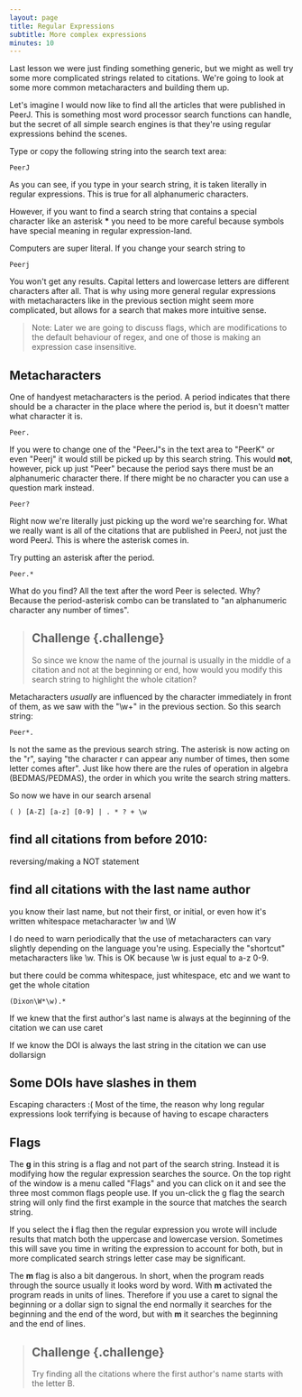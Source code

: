 ```yaml
---
layout: page
title: Regular Expressions
subtitle: More complex expressions
minutes: 10
---
```


Last lesson we were just finding something generic, but we might as well try some more complicated strings related to citations.  We're going to look at some more common metacharacters and building them up.

Let's imagine I would now like to find all the articles that were published in PeerJ.  This is something most word processor search functions can handle, but the secret of all simple search engines is that they're using regular expressions behind the scenes. 

Type or copy the following string into the search text area:

~~~
PeerJ
~~~

As you can see, if you type in your search string, it is taken literally in regular expressions.  This is true for all alphanumeric characters.  

However, if you want to find a search string that contains a special character like an asterisk __*__ you need to be more careful because symbols have special meaning in regular expression-land.

Computers are super literal.  If you change your search string to 
~~~
Peerj
~~~

You won't get any results.  Capital letters and lowercase letters are different characters after all.  That is why using more general regular expressions with metacharacters like in the previous section might seem more complicated, but allows for a search that makes more intuitive sense.

> Note: Later we are going to discuss flags, which are modifications to the default behaviour of regex, and one of those is making an expression case insensitive.

## Metacharacters
One of handyest metacharacters is the period.  A period indicates that there should be a character in the place where the period is, but it doesn't matter what character it is.  

~~~
Peer.
~~~

If you were to change one of the "PeerJ"s in the text area to "PeerK" or even "Peerj" it would still be picked up by this search string.  This would __not__, however, pick up just "Peer" because the period says there must be an alphanumeric character there.  If there might be no character you can use a question mark instead.

~~~
Peer?
~~~

Right now we're literally just picking up the word we're searching for.  What we really want is all of the citations that are published in PeerJ, not just the word PeerJ.  This is where the asterisk comes in.

Try putting an asterisk after the period.

~~~
Peer.*
~~~

What do you find?  All the text after the word Peer is selected.  Why?  Because the period-asterisk combo can be translated to "an alphanumeric character any number of times".  

> ## Challenge {.challenge}
>So since we know the name of the journal is usually in the middle of a citation and not at the beginning or end, how would you modify this search string to highlight the whole citation?

Metacharacters _usually_ are influenced by the character immediately in front of them, as we saw with the "\w+" in the previous section. So this search string:

~~~
Peer*.
~~~

Is not the same as the previous search string.  The asterisk is now acting on the "r", saying "the character r can appear any number of times, then some letter comes after".  Just like how there are the rules of operation in algebra (BEDMAS/PEDMAS), the order in which you write the search string matters.  

So now we have in our search arsenal 

~~~
( ) [A-Z] [a-z] [0-9] | . * ? + \w
~~~


## find all citations from before 2010: 
reversing/making a NOT statement

## find all citations with the last name author 
you know their last name, but not their first, or initial, or even how it's written
whitespace metacharacter
\w and \W

I do need to warn periodically that the use of metacharacters can vary slightly depending on the language you're using.  Especially the "shortcut" metacharacters like \w.  This is OK because \w is just equal to a-z 0-9.

but there could be comma whitespace, just whitespace, etc
and we want to get the whole citation
~~~
(Dixon\W*\w).*
~~~

If we knew that the first author's last name is always at the beginning of the citation we can use caret

If we know the DOI is always the last string in the citation we can use dollarsign

## Some DOIs have slashes in them

Escaping characters :(
Most of the time, the reason why long regular expressions look terrifying is because of having to escape characters



## Flags
The __g__ in this string is a flag and not part of the search string.  Instead it is modifying how the regular expression searches the source.  On the top right of the window is a menu called "Flags"  and you can click on it and see the three most common flags people use.  If you un-click the g flag the search string will only find the first example in the source that matches the search string.

If you select the __i__ flag then the regular expression you wrote will include results that match both the uppercase and lowercase version.  Sometimes this will save you time in writing the expression to account for both, but in more complicated search strings letter case may be significant.

The __m__ flag is also a bit dangerous.  In short, when the program reads through the source usually it looks word by word.  With __m__ activated the program reads in units of lines.  Therefore if you use a caret to signal the beginning or a dollar sign to signal the end normally it searches for the beginning and the end of the word, but with __m__ it searches the beginning and the end of lines.

> ## Challenge {.challenge}
> 
> Try finding all the citations where the first author's name starts with the letter B.

